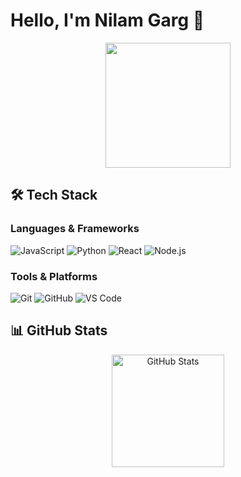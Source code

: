 # Hello, I'm Nilam Garg 👋

<div align="center">
  <img src="https://media4.giphy.com/media/v1.Y2lkPTc5MGI3NjExb213dHhhN3BsZTB5ZzA4ZXF2dWptcWI1YXp5dnJ4c3pjeHpnb3V0MSZlcD12MV9pbnRlcm5hbF9naWZfYnlfaWQmY3Q9Zw/bGgsc5mWoryfgKBx1u/giphy.gif" width="200"/>
</div>

## 🛠 Tech Stack

### Languages & Frameworks
<p>
  <img src="https://img.shields.io/badge/JavaScript-F7DF1E?style=for-the-badge&logo=javascript&logoColor=black" alt="JavaScript">
  <img src="https://img.shields.io/badge/Python-3776AB?style=for-the-badge&logo=python&logoColor=white" alt="Python">
  <img src="https://img.shields.io/badge/React-20232A?style=for-the-badge&logo=react&logoColor=61DAFB" alt="React">
  <img src="https://img.shields.io/badge/Node.js-339933?style=for-the-badge&logo=nodedotjs&logoColor=white" alt="Node.js">
</p>

### Tools & Platforms
<p>
  <img src="https://img.shields.io/badge/Git-F05032?style=for-the-badge&logo=git&logoColor=white" alt="Git">
  <img src="https://img.shields.io/badge/GitHub-100000?style=for-the-badge&logo=github&logoColor=white" alt="GitHub">
  <img src="https://img.shields.io/badge/VS_Code-0078D4?style=for-the-badge&logo=visual%20studio%20code&logoColor=white" alt="VS Code">
</p>

## 📊 GitHub Stats

<div align="center">
  <img height="180em" src="https://github-readme-stats.vercel.app/api?username=nilamgarg&show_icons=true&theme=radical&hide_border=true" alt="GitHub Stats"/>

</div>

